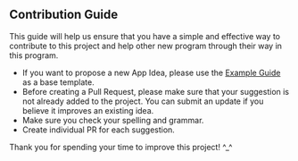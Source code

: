 ## Contribution Guide

This guide will help us ensure that you have a simple and effective way to contribute to this project and help other new program through their way in this program.

-   If you want to propose a new App Idea, please use the [Example Guide](./Example%20Guide.md) as a base template.
-   Before creating a Pull Request, please make sure that your suggestion is not already added to the project. You can submit an update if you believe it improves an existing idea.
-   Make sure you check your spelling and grammar.
-   Create individual PR for each suggestion.

Thank you for spending your time to improve this project! ^\_^

